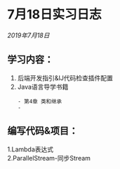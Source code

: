 # 7月18日实习日志  
*2019年7月18日*  
## 学习内容：  
1. 后端开发指引&IJ代码检查插件配置  
2. Java语言导学书籍   
	```
	- 第4章 类和继承  
	- 
	``` 

## 编写代码&项目：  
1.Lambda表达式  
2.ParallelStream-同步Stream   